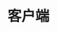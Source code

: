 <!--
 * @Author: Anscor
 * @Date: 2020-03-24 21:04:08
 * @LastEditors: Anscor
 * @LastEditTime: 2020-03-24 21:04:22
 * @Description: 客户端说明
 -->
# 客户端